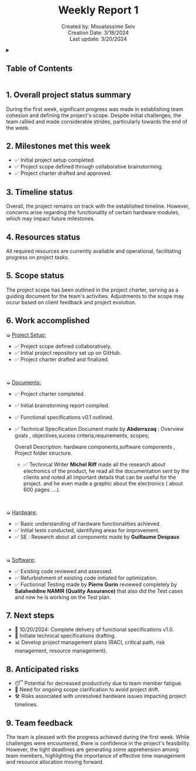 <h1 align="center">Weekly Report 1</h1>

<p align="center">
Created by: Mouatassime Seiv <br> Creation Date: 3/18/2024 <br> Last update: 3/20/2024
</p>

<details>
<summary>

## Table of Contents

</summary>

- [Table of Contents](#table-of-contents)
- [1. Overall project status summary](#1-overall-project-status-summary)
- [2. Milestones met this week](#2-milestones-met-this-week)
- [3. Timeline status](#3-timeline-status)
- [4. Resources status](#4-resources-status)
- [5. Scope status](#5-scope-status)
- [6. Work accomplished](#6-work-accomplished)
- [7. Next steps](#7-next-steps)
- [8. Anticipated risks](#8-anticipated-risks)
- [9. Team feedback](#9-team-feedback)

</details>

## 1. Overall project status summary

During the first week, significant progress was made in establishing team cohesion and defining the project's scope. Despite initial challenges, the team rallied and made considerable strides, particularly towards the end of the week.

## 2. Milestones met this week

- ✅ Initial project setup completed.
- ✅ Project scope defined through collaborative brainstorming.
- ✅ Project charter drafted and approved.

## 3. Timeline status

Overall, the project remains on track with the established timeline. However, concerns arise regarding the functionality of certain hardware modules, which may impact future milestones.

## 4. Resources status

All required resources are currently available and operational, facilitating progress on project tasks.

## 5. Scope status

The project scope has been outlined in the project charter, serving as a guiding document for the team's activities. Adjustments to the scope may occur based on client feedback and project evolution.

## 6. Work accomplished

➭ <ins>Project Setup:</ins>

- ✅ Project scope defined collaboratively.
- ✅ Initial project repository set up on GitHub.
- ✅ Project charter drafted and finalized.


<br>

➭ <ins>Documents:</ins>

- ✅ Project charter completed.
- ✅ Initial brainstorming report compiled.
- ✅ Functional specifications v0.1 outlined.
- ✅     Technical Specification Document made by **Abderrazaq** :
    Overview goals , objectives,sucess criteria,requirements, scopes;

    Overall Description: hardware components,software components , Project folder structure.
    
    - ✅  Technical Writer **Michel Riff** made all the research about electronics of the product, he read all the documentation sent by the clients and noted all important details that can be useful for the project. and he even made a graphic about the electronics ( about 600 pages ....).

<br>

➭ <ins>Hardware:</ins>

- ✅ Basic understanding of hardware functionalities achieved.
- ✅ Initial tests conducted, identifying areas for improvement.
- ✅ SE : Research about all components made by **Guillaume Despaux**

<br>

➭ <ins>Software:</ins>

- ✅ Existing code reviewed and assessed.
- ✅ Refurbishment of existing code initiated for optimization.
- ✅ Fuctionnal Testing made by **Pierre Gorin** reviewed completely by **Salaheddine NAMIR (Quality Assurance)** that also did the Test cases and now he is working on the Test plan.

## 7. Next steps

- 📅 10/20/2024: Complete delivery of functional specifications v1.0.
- 📝 Initiate technical specifications drafting.
- 📊 Develop project management plans (RACI, critical path, risk management, resource management).

## 8. Anticipated risks

- 😴 Potential for decreased productivity due to team member fatigue.
- 🎯 Need for ongoing scope clarification to avoid project drift.
- 🛠️ Risks associated with unresolved hardware issues impacting project timelines.

## 9. Team feedback

The team is pleased with the progress achieved during the first week. While challenges were encountered, there is confidence in the project's feasibility. However, the tight deadlines are generating some apprehension among team members, highlighting the importance of effective time management and resource allocation moving forward.
